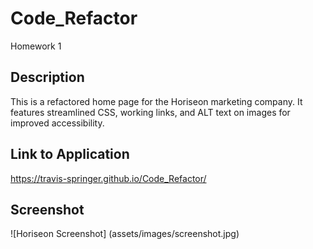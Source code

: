 # Code_Refactor
Homework 1
## Description

This is a refactored home page for the Horiseon marketing company. It features streamlined CSS, working links, and ALT text on images for improved accessibility.

## Link to Application

https://travis-springer.github.io/Code_Refactor/

## Screenshot

![Horiseon Screenshot]
(assets/images/screenshot.jpg)
